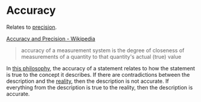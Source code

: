 # Accuracy

Relates to [precision](./precision.md).

[Accuracy and Precision - Wikipedia](https://en.wikipedia.org/wiki/Accuracy_and_precision)

> accuracy of a measurement system is the degree of closeness of measurements of a quantity to that quantity's actual (true) value

In [this philosophy](./this-philosophy.md), the accuracy of a statement relates to how the statement is true to the concept it describes. If there are contradictions between the description and the [reality](./reality.md), then the description is not accurate. If everything from the description is true to the reality, then the description is accurate.
